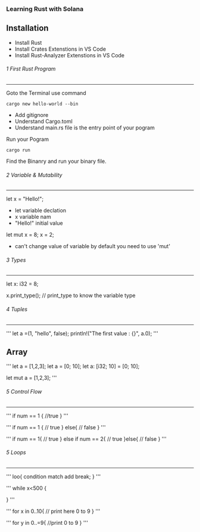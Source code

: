 ### Learning Rust with Solana

Installation
-------------
- Install Rust
- Install Crates Extenstions in VS Code
- Install Rust-Analyzer Extenstions in VS Code

###### 1 First Rust Program
-----------------------------
Goto the Terminal use command
```
cargo new hello-world --bin
```

- Add gitignore
- Understand Cargo.toml
- Understand main.rs file is the entry point of your pogram

Run your Pogram
```
cargo run
```

Find the Binanry and run your binary file.

###### 2 Variable & Mutability 
-------------------------------
let x = "Hello!";
- let variable declation
- x variable nam
- "Hello!" initial value

let mut x = 8;
x = 2;
- can't change value of variable by default you need to use 'mut'

###### 3 Types 
---------------

let x: i32 = 8;

x.print_type(); // print_type to know the variable type

###### 4 Tuples 
----------------
'''
let a =(1, "hello", false);
println!("The first value : {}", a.0);
'''

Array
-----
'''
let a = [1,2,3];
let a = [0; 10];
let a: [i32; 10] = [0; 10];

let mut a = [1,2,3];
'''

###### 5 Control Flow 
----------------------

'''
if num == 1 {
    //true
}
'''

'''
if num == 1 {
    // true
}
else{
    // false
}
'''

'''
if num == 1{
    // true
} else if num == 2{
    // true
}else{
    // false
}
'''

###### 5 Loops
---------------

'''
loo{
    condition match add break;
}
'''

'''
while x<500 {

}
'''

'''
for x in 0..10{
   // print here 0 to 9
}
'''

'''
for y in 0..=9{
    //print 0 to 9
}
'''
